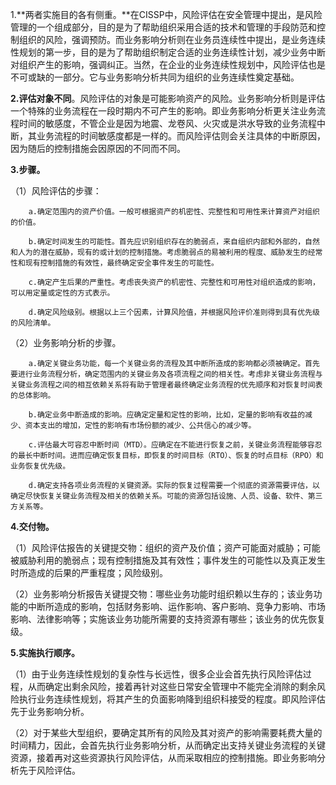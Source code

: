 1.**两者实施目的各有侧重。**在CISSP中，风险评估在安全管理中提出，是风险管理的一个组成部分，目的是为了帮助组织采用合适的技术和管理的手段防范和控制组织的风险，强调预防。而业务影响分析则在业务员连续性中提出，是业务连续性规划的第一步，目的是为了帮助组织制定合适的业务连续性计划，减少业务中断对组织产生的影响，强调纠正。当然，在企业的业务连续性规划中，风险评估也是不可或缺的一部分。它与业务影响分析共同为组织的业务连续性奠定基础。

**2.评估对象不同**。风险评估的对象是可能影响资产的风险。业务影响分析则是评估一个特殊的业务流程在一段时期内不可产生的影响。即业务影响分析更关注业务流程时间的敏感度，不管企业是因为地震、龙卷风、火灾或是洪水导致的业务流程中断，其业务流程的时间敏感度都是一样的。而风险评估则会关注具体的中断原因，因为随后的控制措施会因原因的不同而不同。

**3.步骤。**

（1）风险评估的步骤：

        a.确定范围内的资产价值。一般可根据资产的机密性、完整性和可用性来计算资产对组织的价值。

        b.确定时间发生的可能性。首先应识别组织存在的脆弱点，来自组织内部和外部的，自然和人为的潜在威胁，现有的或计划的控制措施。考虑脆弱点的易被利用的程度、威胁发生的经常性和现有控制措施的有效性，最终确定安全事件发生的可能性。

        c.确定产生后果的严重性。考虑丧失资产的机密性、完整性和可用性对组织造成的影响，可以用定量或定性的方式表示。

        d.确定风险级别。根据以上三个因素，计算风险值，并根据风险评价准则得到具有优先级的风险清单。

（2）业务影响分析的步骤。

        a.确定关键业务功能，每一个关键业务的流程及其中断所造成的影响都必须被确定。首先要进行业务流程分析，确定范围内的关键业务及各项流程之间的相关性。考虑非关键业务流程与关键业务流程之间的相互依赖关系将有助于管理者最终确定业务流程的优先顺序和对恢复时间表的总体影响。

        b.确定业务中断造成的影响。应确定定量和定性的影响，比如，定量的影响有收益的减少、资本支出的增加，定性的影响有市场份额的减少、公共信心的减少等。

        c.评估最大可容忍中断时间（MTD）。应确定在不能进行恢复之前，关键业务流程能够容忍的最长中断时间。进而应确定恢复目标，即恢复的时间目标（RTO）、恢复的时点目标（RPO）和业务恢复优先级。

        d.确定支持各项业务流程的关键资源。实际的恢复过程需要一个彻底的资源需要评估，以确定尽快恢复关键业务流程及相关的依赖关系。可能的资源包括设施、人员、设备、软件、第三方关系等。

**4.交付物。**

（1）风险评估报告的关键提交物：组织的资产及价值；资产可能面对威胁；可能被威胁利用的脆弱点；现有控制措施及其有效性；事件发生的可能性以及真正发生时所造成的后果的严重程度；风险级别。

（2）业务影响分析报告关键提交物：哪些业务功能时组织赖以生存的；该业务功能的中断所造成的影响，包括财务影响、运作影响、客户影响、竞争力影响、市场影响、法律影响等；实施该业务功能所需要的支持资源有哪些；该业务的优先恢复级。

**5.实施执行顺序。**

（1）由于业务连续性规划的复杂性与长远性，很多企业会首先执行风险评估过程，从而确定出剩余风险，接着再针对这些日常安全管理中不能完全消除的剩余风险执行业务连续性规划，将其产生的负面影响降到组织科接受的程度。即风险评估先于业务影响分析。

（2）对于某些大型组织，要确定其所有的风险及其对资产的影响需要耗费大量的时间精力，因此，会首先执行业务影响分析，从而确定出支持关键业务流程的关键资源，接着再对这些资源执行风险评估，从而采取相应的控制措施。即业务影响分析先于风险评估。

